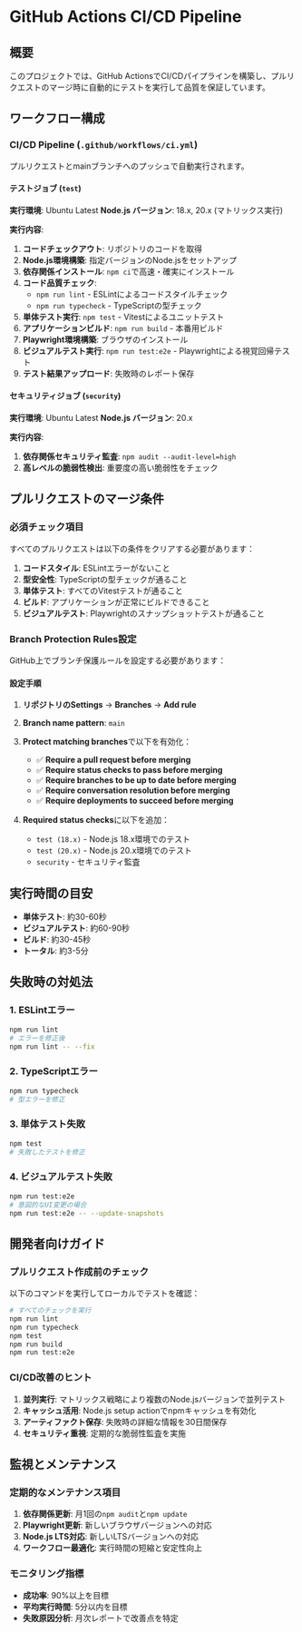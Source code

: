 # GitHub Actions CI/CD Pipeline

## 概要

このプロジェクトでは、GitHub ActionsでCI/CDパイプラインを構築し、プルリクエストのマージ時に自動的にテストを実行して品質を保証しています。

## ワークフロー構成

### CI/CD Pipeline (`.github/workflows/ci.yml`)

プルリクエストとmainブランチへのプッシュで自動実行されます。

#### テストジョブ (`test`)

**実行環境**: Ubuntu Latest
**Node.js バージョン**: 18.x, 20.x (マトリックス実行)

**実行内容**:
1. **コードチェックアウト**: リポジトリのコードを取得
2. **Node.js環境構築**: 指定バージョンのNode.jsをセットアップ
3. **依存関係インストール**: `npm ci`で高速・確実にインストール
4. **コード品質チェック**: 
   - `npm run lint` - ESLintによるコードスタイルチェック
   - `npm run typecheck` - TypeScriptの型チェック
5. **単体テスト実行**: `npm test` - Vitestによるユニットテスト
6. **アプリケーションビルド**: `npm run build` - 本番用ビルド
7. **Playwright環境構築**: ブラウザのインストール
8. **ビジュアルテスト実行**: `npm run test:e2e` - Playwrightによる視覚回帰テスト
9. **テスト結果アップロード**: 失敗時のレポート保存

#### セキュリティジョブ (`security`)

**実行環境**: Ubuntu Latest
**Node.js バージョン**: 20.x

**実行内容**:
1. **依存関係セキュリティ監査**: `npm audit --audit-level=high`
2. **高レベルの脆弱性検出**: 重要度の高い脆弱性をチェック

## プルリクエストのマージ条件

### 必須チェック項目

すべてのプルリクエストは以下の条件をクリアする必要があります：

1. **コードスタイル**: ESLintエラーがないこと
2. **型安全性**: TypeScriptの型チェックが通ること
3. **単体テスト**: すべてのVitestテストが通ること
4. **ビルド**: アプリケーションが正常にビルドできること
5. **ビジュアルテスト**: Playwrightのスナップショットテストが通ること

### Branch Protection Rules設定

GitHub上でブランチ保護ルールを設定する必要があります：

#### 設定手順

1. **リポジトリのSettings** → **Branches** → **Add rule**
2. **Branch name pattern**: `main`
3. **Protect matching branches**で以下を有効化：
   - ✅ **Require a pull request before merging**
   - ✅ **Require status checks to pass before merging**
   - ✅ **Require branches to be up to date before merging**
   - ✅ **Require conversation resolution before merging**
   - ✅ **Require deployments to succeed before merging**

4. **Required status checks**に以下を追加：
   - `test (18.x)` - Node.js 18.x環境でのテスト
   - `test (20.x)` - Node.js 20.x環境でのテスト
   - `security` - セキュリティ監査

## 実行時間の目安

- **単体テスト**: 約30-60秒
- **ビジュアルテスト**: 約60-90秒
- **ビルド**: 約30-45秒
- **トータル**: 約3-5分

## 失敗時の対処法

### 1. ESLintエラー
```bash
npm run lint
# エラーを修正後
npm run lint -- --fix
```

### 2. TypeScriptエラー
```bash
npm run typecheck
# 型エラーを修正
```

### 3. 単体テスト失敗
```bash
npm test
# 失敗したテストを修正
```

### 4. ビジュアルテスト失敗
```bash
npm run test:e2e
# 意図的なUI変更の場合
npm run test:e2e -- --update-snapshots
```

## 開発者向けガイド

### プルリクエスト作成前のチェック

以下のコマンドを実行してローカルでテストを確認：

```bash
# すべてのチェックを実行
npm run lint
npm run typecheck
npm test
npm run build
npm run test:e2e
```

### CI/CD改善のヒント

1. **並列実行**: マトリックス戦略により複数のNode.jsバージョンで並列テスト
2. **キャッシュ活用**: Node.js setup actionでnpmキャッシュを有効化
3. **アーティファクト保存**: 失敗時の詳細な情報を30日間保存
4. **セキュリティ重視**: 定期的な脆弱性監査を実施

## 監視とメンテナンス

### 定期的なメンテナンス項目

1. **依存関係更新**: 月1回の`npm audit`と`npm update`
2. **Playwright更新**: 新しいブラウザバージョンへの対応
3. **Node.js LTS対応**: 新しいLTSバージョンへの対応
4. **ワークフロー最適化**: 実行時間の短縮と安定性向上

### モニタリング指標

- **成功率**: 90%以上を目標
- **平均実行時間**: 5分以内を目標
- **失敗原因分析**: 月次レポートで改善点を特定